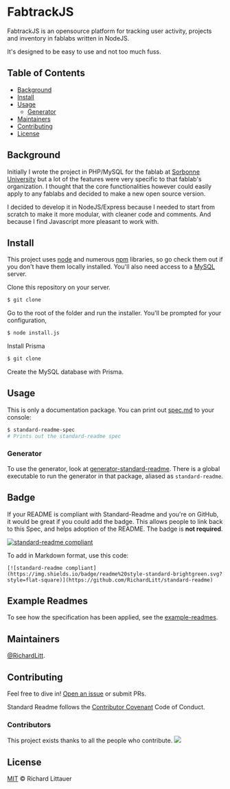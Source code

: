 # FabtrackJS

FabtrackJS is an opensource platform for tracking user activity, projects and inventory in fablabs written in NodeJS.

It's designed to be easy to use and not too much fuss.

## Table of Contents

- [Background](#background)
- [Install](#install)
- [Usage](#usage)
  - [Generator](#generator)
- [Maintainers](#maintainers)
- [Contributing](#contributing)
- [License](#license)

## Background

Initially I wrote the project in PHP/MySQL for the fablab at [Sorbonne University](https://fablab.sorbonne-universite.fr) but a lot of the features were very specific to that fablab's organization. I thought that the core functionalities however could easily apply to any fablabs and decided to make a new open source version.

I decided to develop it in NodeJS/Express because I needed to start from scratch to make it more modular, with cleaner code and comments. And because I find Javascript more pleasant to work with.

## Install

This project uses [node](http://nodejs.org) and numerous [npm](https://npmjs.com) libraries, so go check them out if you don't have them locally installed. You'll also need access to a [MySQL](http://mysql.org) server.

Clone this repository on your server.

```sh
$ git clone
```

Go to the root of the folder and run the installer. You'll be prompted for your configuration,

```sh
$ node install.js
```

Install Prisma

```sh
$ git clone
```

Create the MySQL database with Prisma.

## Usage

This is only a documentation package. You can print out [spec.md](spec.md) to your console:

```sh
$ standard-readme-spec
# Prints out the standard-readme spec
```

### Generator

To use the generator, look at [generator-standard-readme](https://github.com/RichardLitt/generator-standard-readme). There is a global executable to run the generator in that package, aliased as `standard-readme`.

## Badge

If your README is compliant with Standard-Readme and you're on GitHub, it would be great if you could add the badge. This allows people to link back to this Spec, and helps adoption of the README. The badge is **not required**.

[![standard-readme compliant](https://img.shields.io/badge/readme%20style-standard-brightgreen.svg?style=flat-square)](https://github.com/RichardLitt/standard-readme)

To add in Markdown format, use this code:

```
[![standard-readme compliant](https://img.shields.io/badge/readme%20style-standard-brightgreen.svg?style=flat-square)](https://github.com/RichardLitt/standard-readme)
```

## Example Readmes

To see how the specification has been applied, see the [example-readmes](example-readmes/).

## Maintainers

[@RichardLitt](https://github.com/RichardLitt).

## Contributing

Feel free to dive in! [Open an issue](https://github.com/RichardLitt/standard-readme/issues/new) or submit PRs.

Standard Readme follows the [Contributor Covenant](http://contributor-covenant.org/version/1/3/0/) Code of Conduct.

### Contributors

This project exists thanks to all the people who contribute.
<a href="https://github.com/RichardLitt/standard-readme/graphs/contributors"><img src="https://opencollective.com/standard-readme/contributors.svg?width=890&button=false" /></a>

## License

[MIT](LICENSE) © Richard Littauer
